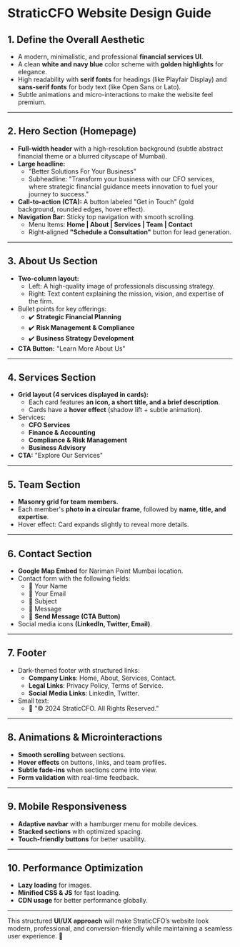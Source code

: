 # StraticCFO Website Design Guide

## 1. Define the Overall Aesthetic

- A modern, minimalistic, and professional **financial services UI**.
- A clean **white and navy blue** color scheme with **golden highlights** for elegance.
- High readability with **serif fonts** for headings (like Playfair Display) and **sans-serif fonts** for body text (like Open Sans or Lato).
- Subtle animations and micro-interactions to make the website feel premium.

---

## 2. Hero Section (Homepage)

- **Full-width header** with a high-resolution background (subtle abstract financial theme or a blurred cityscape of Mumbai).
- **Large headline:**
  - "Better Solutions For Your Business"
  - Subheadline: "Transform your business with our CFO services, where strategic financial guidance meets innovation to fuel your journey to success."
- **Call-to-action (CTA):** A button labeled "Get in Touch" (gold background, rounded edges, hover effect).
- **Navigation Bar:** Sticky top navigation with smooth scrolling.
  - Menu Items: **Home | About | Services | Team | Contact**
  - Right-aligned **"Schedule a Consultation"** button for lead generation.

---

## 3. About Us Section

- **Two-column layout:**
  - Left: A high-quality image of professionals discussing strategy.
  - Right: Text content explaining the mission, vision, and expertise of the firm.
- Bullet points for key offerings:
  - ✔️ **Strategic Financial Planning**
  - ✔️ **Risk Management & Compliance**
  - ✔️ **Business Strategy Development**
- **CTA Button:** "Learn More About Us"

---

## 4. Services Section

- **Grid layout (4 services displayed in cards):**
  - Each card features **an icon, a short title, and a brief description**.
  - Cards have a **hover effect** (shadow lift + subtle animation).
- Services:
  - **CFO Services**
  - **Finance & Accounting**
  - **Compliance & Risk Management**
  - **Business Advisory**
- **CTA:** "Explore Our Services"

---

## 5. Team Section

- **Masonry grid for team members.**
- Each member's **photo in a circular frame**, followed by **name, title, and expertise**.
- Hover effect: Card expands slightly to reveal more details.

---

## 6. Contact Section

- **Google Map Embed** for Nariman Point Mumbai location.
- Contact form with the following fields:
  - 📌 Your Name
  - 📌 Your Email
  - 📌 Subject
  - 📌 Message
  - 📩 **Send Message (CTA Button)**
- Social media icons **(LinkedIn, Twitter, Email)**.

---

## 7. Footer

- Dark-themed footer with structured links:
  - **Company Links**: Home, About, Services, Contact.
  - **Legal Links**: Privacy Policy, Terms of Service.
  - **Social Media Links**: LinkedIn, Twitter.
- Small text:
  - 📍 "© 2024 StraticCFO. All Rights Reserved."

---

## 8. Animations & Microinteractions

- **Smooth scrolling** between sections.
- **Hover effects** on buttons, links, and team profiles.
- **Subtle fade-ins** when sections come into view.
- **Form validation** with real-time feedback.

---

## 9. Mobile Responsiveness

- **Adaptive navbar** with a hamburger menu for mobile devices.
- **Stacked sections** with optimized spacing.
- **Touch-friendly buttons** for better usability.

---

## 10. Performance Optimization

- **Lazy loading** for images.
- **Minified CSS & JS** for fast loading.
- **CDN usage** for better performance globally.

---

This structured **UI/UX approach** will make StraticCFO’s website look modern, professional, and conversion-friendly while maintaining a seamless user experience. 🚀
